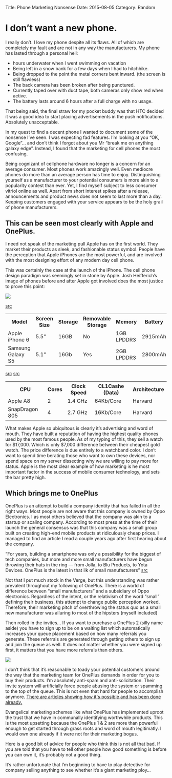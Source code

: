 Title: Phone Marketing Nonsense
Date: 2015-08-05
Category: Random

# I don’t want a new phone.

I really don’t. I love my phone despite all its flaws. All of which are completely my fault and are not in any way the manufacturers. My phone has lasted through a personal hell:

* hours underwater when I went swimming on vacation
* Being left in a snow bank for a few days when I had to hitchhike.
* Being dropped to the point the metal corners bent inward. (the screen is still flawless)
* The back camera has been broken after being punctured.
* Currently taped over with duct tape, both cameras only show red when active.
* The battery lasts around 6 hours after a full charge with no usage.

That being said, the final straw for my pocket buddy was that HTC decided it was a good idea to start placing advertisements in the push notifications. Absolutely unacceptable.

In my quest to find a decent phone I wanted to document some of the nonsense I’ve seen. I was expecting fad features. I’m looking at you “OK, Google”… and don’t think I forgot about you Mr “break me on anything galaxy edge”. Instead, I found that the marketing for cell phones the most confusing.

Being cognizant of cellphone hardware no longer is a concern for an average consumer. Most phones work amazingly well. Even mediocre phones do more than an average person has time to enjoy. Distinguishing yourself as a manufacturer to your potential consumers is more akin to a popularity contest than ever. Yet, I find myself subject to less consumer vitriol online as well. Apart from short interest spikes after a release, announcements and product news does not seem to last more than a day. Keeping customers engaged with your service appears to be the holy grail of phone manufacturers.

## This can be seen most clearly with Apple and OnePlus.

I need not speak of the marketing pull Apple has on the first world. They market their products as sleek, and fashionable status symbol. People have the perception that Apple iPhones are the most powerful, and are involved with the most designing effort of any modern day cell phone.

This was certainly the case at the launch of the iPhone. The cell phone design paradigm was seemingly set in stone by Apple. Josh Heifferich’s image of phones before and after Apple got involved does the most justice to prove this point:

![]({static}/images/150805-phone.jpg)

[src](https://twitter.com/Digeratii/status/165324320179109888)

<table>
  <tr>
    <th>Model</th>
    <th>Screen Size</th>
    <th>Storage</th>
    <th>Removable Storage</th>
    <th>Memory</th>
    <th>Battery</th>
    <th>Camera (rear)</th>
    <th>Camera (front)</th>
    <th>Price</th>
  </tr>
  <tr>
    <td>Apple iPhone 6</td>
    <td>5.5”</td>
    <td>16GB</td>
    <td>No</td>
    <td>1GB LPDDR3</td>
    <td>2915mAh</td>
    <td>8MP</td>
    <td>1.2MP</td>
    <td>$749 usd</td>  </tr>  <tr>
    <td>Samsung Galaxy S5</td>
    <td>5.1”</td>
    <td>16Gb</td>
    <td>Yes</td>
    <td>2GB LPDDR3</td>
    <td>2800mAh</td>
    <td>16MP</td>
    <td>2MP</td>
    <td>~$410 usd</td>
  </tr>
</table>

[src](https://www.apple.com/shop/buy-iphone/iphone6/5.5-inch-display-16gb-silver) [src](https://www.amazon.com/Samsung-SM-G900H-Unlocked-Cellphone-International/dp/B00JKSUHLU/ref=sr_1_1)

<table>
  <tr>
    <th>CPU</th>
    <th>Cores</th>
    <th>Clock Speed</th>
    <th>CL1Cashe (Data)</th>
    <th>Architecture</th>
  </tr>
  <tr>
    <td>Apple A8</td>
    <td>2</td>
    <td>1.4 GHz</td>
    <td>64Kb/Core</td>
    <td>Harvard</td>
  </tr>
  <tr>
    <td>SnapDragon 805</td>
    <td>4</td>
    <td>2.7 GHz</td>
    <td>16Kb/Core</td>
    <td>Harvard</td>
  </tr>
</table>

What makes Apple so ubiquitous is clearly it’s advertising and word of mouth. They have built a reputation of having the highest quality phones used by the most famous people. As of my typing of this, they sell a watch for $17,000. Which is only $7,000 difference between their cheapest gold watch. The price difference is due entirely to a watchband color.
I don’t want to spend time berating those who want to own these devices, nor spend space on my server dissecting why we are willing to pay more for status. Apple is the most clear example of how marketing is he most important factor in the success of mobile consumer technology, and sets the bar pretty high.

## Which brings me to OnePlus

OnePlus is an attempt to build a company identity that has failed in all the right ways. Most people are not aware that this company is owned by Oppo Electronics. I as most others believed that the company was akin to a startup or scaling company. According to most press at the time of their launch the general consensus was that this company was a small group built on creating high-end mobile products at ridiculously cheap prices. I managed to find an article I read a couple years ago after first hearing about the company.

“For years, building a smartphone was only a possibility for the biggest of tech companies, but more and more small manufacturers have begun throwing their hats in the ring — from Jolla, to Blu Products, to Yota Devices. OnePlus is the latest in that ilk of small manufacturers” 
[src](https://www.theverge.com/2013/12/16/5217794/oppo-ex-vice-president-pete-lau-launches-oneplus)

Not that I put much stock in the Verge, but this understanding was rather prevalent throughout my following of OnePlus. There is a world of difference between “small manufacturers” and a subsidiary of Oppo electronics. Regardless of the intent, or the relativism of the word “small” defining their business, this attempt to change public perception worked. Therefore, their marketing pitch of overthrowing the status quo as a small new manufacturer was alluring to most of the hipsters (myself included)

Then rolled in the invites… If you want to purchase a OnePlus 2 (silly name aside) you have to sign up to be on a waiting list which automatically increases your queue placement based on how many referrals you generate. These referrals are generated through getting others to sign up and join the queue as well. It does not matter whether you were signed up first, it matters that you have more referrals than others.

![](https://media.giphy.com/media/7wToiGB3M5wME/giphy.gif)

I don’t think that it’s reasonable to toady your potential customers around the way that the marketing team for OnePlus demands in order for you to buy their products. I’m absolutely anti-spam and anti-solicitation. Their invite system will artificially force people abusing the system or spamming to the top of the queue. This is not even that hard for people to accomplish anymore. [There are articles showing how it's possible and has been done already.](https://medium.com/@JakeCooper/how-i-hacked-the-oneplus-reservation-system-120ea1a7ad82)

Evangelical marketing schemes like what OnePlus has implemented uproot the trust that we have in communally identifying worthwhile products. This is the most upsetting because the OnePlus 1 & 2 are more than powerful enough to get started through grass roots and word of mouth legitimatly. I would own one already if it were not for their marketing bogus.

Here is a good bit of advice for people who think this is not all that bad. If you are told that you have to tell other people how good something is before you can own it, it’s probably not a good thing.

It’s rather unfortunate that I’m beginning to have to play detective for company selling anything to see whether it’s a giant marketing ploy…
